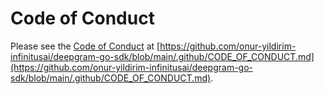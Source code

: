 # Code of Conduct

Please see the [Code of Conduct](https://github.com/onur-yildirim-infinitusai/deepgram-go-sdk/blob/main/.github/CODE_OF_CONDUCT.md) at [https://github.com/onur-yildirim-infinitusai/deepgram-go-sdk/blob/main/.github/CODE_OF_CONDUCT.md](https://github.com/onur-yildirim-infinitusai/deepgram-go-sdk/blob/main/.github/CODE_OF_CONDUCT.md).
